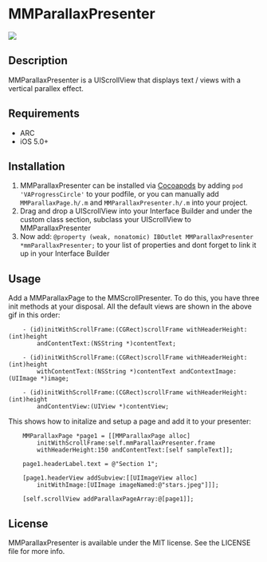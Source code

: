 # MMParallaxPresenter

![](https://github.com/MitchellMalleo/MMParallaxPresenter/blob/master/mmParallaxPresenter.gif)

## Description

MMParallaxPresenter is a UIScrollView that displays text / views with a vertical parallex effect.

## Requirements

- ARC
- iOS 5.0+

## Installation

1. MMParallaxPresenter can be installed via [Cocoapods](http://cocoapods.org/) by adding `pod 'VAProgressCircle'` to your podfile, or you can manually add `MMParallaxPage.h/.m` and `MMParallaxPresenter.h/.m` into your project.
2. Drag and drop a UIScrollView into your Interface Builder and under the custom class section, subclass your UIScrollView to MMParallaxPresenter
3. Now add: `@property (weak, nonatomic) IBOutlet MMParallaxPresenter *mmParallaxPresenter;` to your list of properties and dont forget to link it up in your Interface Builder

## Usage

Add a MMParallaxPage to the MMScrollPresenter. To do this, you have three init methods at your disposal. All the default views are shown in the above gif in this order:

		- (id)initWithScrollFrame:(CGRect)scrollFrame withHeaderHeight:(int)height 
			andContentText:(NSString *)contentText;
		
		- (id)initWithScrollFrame:(CGRect)scrollFrame withHeaderHeight:(int)height 
			withContentText:(NSString *)contentText andContextImage:(UIImage *)image;
		
		- (id)initWithScrollFrame:(CGRect)scrollFrame withHeaderHeight:(int)height 
			andContentView:(UIView *)contentView;
		
This shows how to initalize and setup a page and add it to your presenter:
    
    	MMParallaxPage *page1 = [[MMParallaxPage alloc] 
    		initWithScrollFrame:self.mmParallaxPresenter.frame 
    		withHeaderHeight:150 andContentText:[self sampleText]];
    		
    	page1.headerLabel.text = @"Section 1";
    	
    	[page1.headerView addSubview:[[UIImageView alloc] 
    		initWithImage:[UIImage imageNamed:@"stars.jpeg"]]];
    	
    	[self.scrollView addParallaxPageArray:@[page1]];

## License

MMParallaxPresenter is available under the MIT license. See the LICENSE file for more info.